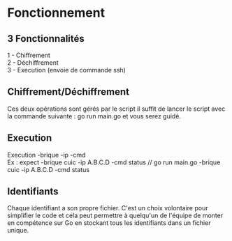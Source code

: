 # Fonctionnement

## 3 Fonctionnalités 

1 - Chiffrement <br />
2 - Déchiffrement <br />
3 - Execution (envoie de commande ssh) <br />

## Chiffrement/Déchiffrement

Ces deux opérations sont gérés par le script il suffit de lancer le script avec la commande suivante : go run main.go et vous serez guidé. <br />

## Execution

Execution -brique -ip -cmd <br />
Ex : expect -brique cuic -ip A.B.C.D -cmd status // go run main.go -brique cuic -ip A.B.C.D -cmd status <br />

## Identifiants
Chaque identifiant a son propre fichier. C'est un choix volontaire pour simplifier le code et cela peut permettre à quelqu'un de l'équipe de monter en compétence sur Go en stockant tous les identifiants dans un fichier unique. <br />
